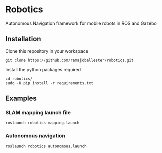 # Robotics
Autonomous Navigation framework for mobile robots in ROS and Gazebo

## Installation

Clone this repository in your workspace

```
git clone https://github.com/ramajoballester/robotics.git
```

Install the python packages required

```
cd robotics/
sudo -H pip install -r requirements.txt
```


## Examples

### SLAM mapping launch file

``` bash
roslaunch robotics mapping.launch
```

### Autonomous navigation

```
roslaunch robotics autonomous.launch
```


